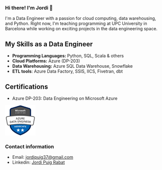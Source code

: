### Hi there! I'm Jordi 👋

I'm a Data Engineer with a passion for cloud computing, data warehousing, and Python. Right now, I'm teaching programming at UPC University in Barcelona while working on exciting projects in the data engineering space.

## My Skills as a Data Engineer

* __Programming Languages:__ Python, SQL, Scala & others
* __Cloud Platforms:__ Azure (DP-203)
* __Data Warehousing:__ Azure SQL Data Warehouse, Snowflake
* __ETL tools__: Azure Data Factory, SSIS, IICS, Fivetran, dbt

## Certifications

* Azure DP-203: Data Engineering on Microsoft Azure

<img src="microsoft-certified-azure-data-engineer-associate.png" width="100">

### Contact information

* Email: jordipuig37@gmail.com
* Linkedin: [Jordi Puig Rabat][linkedin]

[linkedin]: https://www.linkedin.com/in/jordi-puig-rabat/
